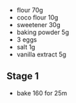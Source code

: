 * flour 70g
* coco flour 10g
* sweetener 30g
* baking powder 5g
* 3 eggs
* salt 1g
* vanilla extract 5g

## Stage 1
* bake 160 for 25m

